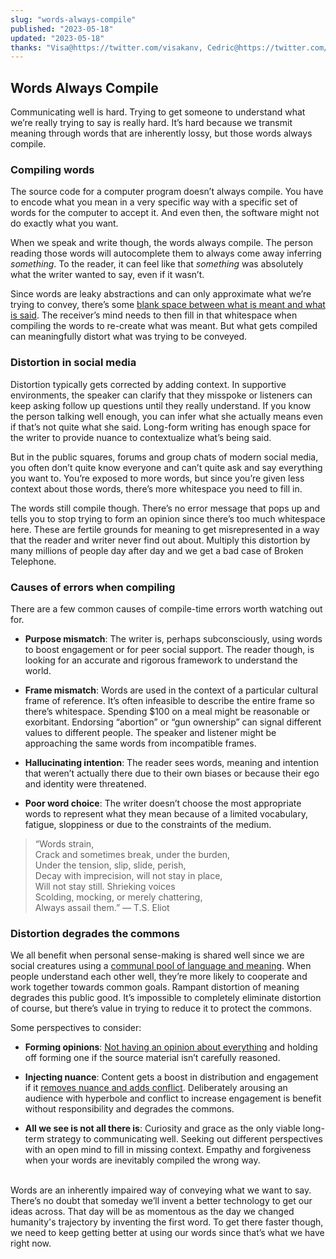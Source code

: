 ```yaml
---
slug: "words-always-compile"
published: "2023-05-18"
updated: "2023-05-18"
thanks: "Visa@https://twitter.com/visakanv, Cedric@https://twitter.com/ejames_c"
---
```


## Words Always Compile

Communicating well is hard. Trying to get someone to understand what we’re really trying to say is really hard. It’s hard because we transmit meaning through words that are inherently lossy, but those words always compile.

### Compiling words

The source code for a computer program doesn’t always compile. You have to encode what you mean in a very specific way with a specific set of words for the computer to accept it. And even then, the software might not do exactly what you want.

When we speak and write though, the words always compile. The person reading those words will autocomplete them to always come away inferring *something*. To the reader, it can feel like that *something* was absolutely what the writer wanted to say, even if it wasn’t.

Since words are leaky abstractions and can only approximate what we’re trying to convey, there’s some [blank space between what is meant and what is said](https://en.wikipedia.org/wiki/Pragmatics). The receiver’s mind needs to then fill in that whitespace when compiling the words to re-create what was meant. But what gets compiled can meaningfully distort what was trying to be conveyed.

### Distortion in social media

Distortion typically gets corrected by adding context. In supportive environments, the speaker can clarify that they misspoke or listeners can keep asking follow up questions until they really understand. If you know the person talking well enough, you can infer what she actually means even if that’s not quite what she said. Long-form writing has enough space for the writer to provide nuance to contextualize what’s being said.

But in the public squares, forums and group chats of modern social media, you often don’t quite know everyone and can’t quite ask and say everything you want to. You’re exposed to more words, but since you’re given less context about those words, there’s more whitespace you need to fill in.

The words still compile though. There’s no error message that pops up and tells you to stop trying to form an opinion since there’s too much whitespace here. These are fertile grounds for meaning to get misrepresented in a way that the reader and writer never find out about. Multiply this distortion by many millions of people day after day and we get a bad case of Broken Telephone.

### Causes of errors when compiling

There are a few common causes of compile-time errors worth watching out for.

- **Purpose mismatch**: The writer is, perhaps subconsciously, using words to boost engagement or for peer social support. The reader though, is looking for an accurate and rigorous framework to understand the world.

- **Frame mismatch**: Words are used in the context of a particular cultural frame of reference. It’s often infeasible to describe the entire frame so there’s whitespace. Spending $100 on a meal might be reasonable or exorbitant. Endorsing “abortion” or “gun ownership” can signal different values to different people. The speaker and listener might be approaching the same words from incompatible frames.

- **Hallucinating intention**: The reader sees words, meaning and intention that weren’t actually there due to their own biases or because their ego and identity were threatened.

- **Poor word choice**: The writer doesn’t choose the most appropriate words to represent what they mean because of a limited vocabulary, fatigue, sloppiness or due to the constraints of the medium.

> “Words strain,<br>
> Crack and sometimes break, under the burden,<br>
> Under the tension, slip, slide, perish,<br>
> Decay with imprecision, will not stay in place,<br>
> Will not stay still. Shrieking voices<br>
> Scolding, mocking, or merely chattering,<br>
> Always assail them.” — T.S. Eliot

### Distortion degrades the commons

We all benefit when personal sense-making is shared well since we are social creatures using a [communal pool of language and meaning](https://www.visakanv.com/blog/language/). When people understand each other well, they’re more likely to cooperate and work together towards common goals. Rampant distortion of meaning degrades this public good. It’s impossible to completely eliminate distortion of course, but there’s value in trying to reduce it to protect the commons.

Some perspectives to consider:

- **Forming opinions**: [Not having an opinion about everything](/notes/opinions/) and holding off forming one if the source material isn’t carefully reasoned.

- **Injecting nuance**: Content gets a boost in distribution and engagement if it [removes nuance and adds conflict](/notes/bezos-2019-06-20/#t-00-35-30). Deliberately arousing an audience with hyperbole and conflict to increase engagement is benefit without responsibility and degrades the commons.

- **All we see is not all there is**: Curiosity and grace as the only viable long-term strategy to communicating well. Seeking out different perspectives with an open mind to fill in missing context. Empathy and forgiveness when your words are inevitably compiled the wrong way.

<br>
Words are an inherently impaired way of conveying what we want to say. There’s no doubt that someday we’ll invent a better technology to get our ideas across. That day will be as momentous as the day we changed humanity's trajectory by inventing the first word. To get there faster though, we need to keep getting better at using our words since that’s what we have right now.
